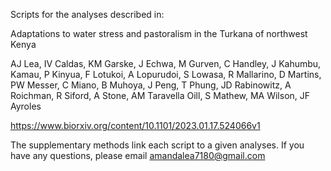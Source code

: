 Scripts for the analyses described in:

Adaptations to water stress and pastoralism in the Turkana of northwest Kenya

AJ Lea, IV Caldas, KM Garske, J Echwa, M Gurven, C Handley, J Kahumbu, Kamau, P Kinyua, F Lotukoi, A Lopurudoi, S Lowasa, R Mallarino, D Martins, PW Messer, C Miano, B Muhoya, J Peng, T Phung, JD Rabinowitz, A Roichman, R Siford, A Stone, AM Taravella Oill, S Mathew, MA Wilson, JF Ayroles

https://www.biorxiv.org/content/10.1101/2023.01.17.524066v1

The supplementary methods link each script to a given analyses. If you have any questions, please email amandalea7180@gmail.com
